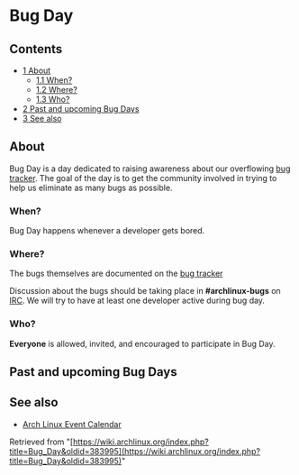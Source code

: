 # Bug Day

## Contents

*   [1 About](#About)
    *   [1.1 When?](#When.3F)
    *   [1.2 Where?](#Where.3F)
    *   [1.3 Who?](#Who.3F)
*   [2 Past and upcoming Bug Days](#Past_and_upcoming_Bug_Days)
*   [3 See also](#See_also)

## About

Bug Day is a day dedicated to raising awareness about our overflowing [bug tracker](https://bugs.archlinux.org/). The goal of the day is to get the community involved in trying to help us eliminate as many bugs as possible.

### When?

Bug Day happens whenever a developer gets bored.

### Where?

The bugs themselves are documented on the [bug tracker](https://bugs.archlinux.org)

Discussion about the bugs should be taking place in **#archlinux-bugs** on [IRC](/index.php/IRC "IRC"). We will try to have at least one developer active during bug day.

### Who?

**Everyone** is allowed, invited, and encouraged to participate in Bug Day.

## Past and upcoming Bug Days

## See also

*   [Arch Linux Event Calendar](/index.php/Arch_Linux_Event_Calendar "Arch Linux Event Calendar")

Retrieved from "[https://wiki.archlinux.org/index.php?title=Bug_Day&oldid=383995](https://wiki.archlinux.org/index.php?title=Bug_Day&oldid=383995)"